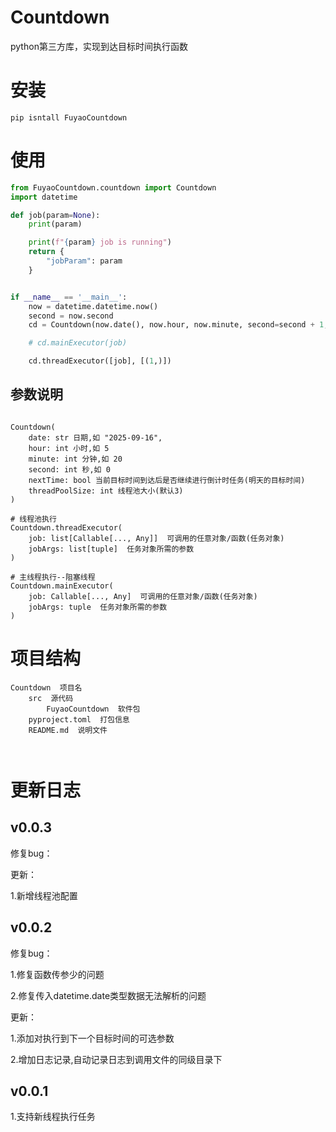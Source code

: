 # Countdown
python第三方库，实现到达目标时间执行函数

# 安装
``pip isntall FuyaoCountdown``

# 使用
```python
from FuyaoCountdown.countdown import Countdown
import datetime

def job(param=None):
    print(param)

    print(f"{param} job is running")
    return {
        "jobParam": param
    }


if __name__ == '__main__':
    now = datetime.datetime.now()
    second = now.second
    cd = Countdown(now.date(), now.hour, now.minute, second=second + 1, nextTime=False)

    # cd.mainExecutor(job)

    cd.threadExecutor([job], [(1,)])


```

## 参数说明
```text

Countdown(
    date: str 日期,如 "2025-09-16",
    hour: int 小时,如 5
    minute: int 分钟,如 20
    second: int 秒,如 0
    nextTime: bool 当前目标时间到达后是否继续进行倒计时任务(明天的目标时间)
    threadPoolSize: int 线程池大小(默认3)
)

# 线程池执行
Countdown.threadExecutor(
    job: list[Callable[..., Any]]  可调用的任意对象/函数(任务对象)
    jobArgs: list[tuple]  任务对象所需的参数
)

# 主线程执行--阻塞线程
Countdown.mainExecutor(
    job: Callable[..., Any]  可调用的任意对象/函数(任务对象)
    jobArgs: tuple  任务对象所需的参数
)

```


# 项目结构
```text
Countdown  项目名
    src  源代码
        FuyaoCountdown  软件包
    pyproject.toml  打包信息
    README.md  说明文件
    


```


# 更新日志

## v0.0.3
修复bug：


更新：

1.新增线程池配置

## v0.0.2
修复bug：

1.修复函数传参少的问题

2.修复传入datetime.date类型数据无法解析的问题


更新：

1.添加对执行到下一个目标时间的可选参数

2.增加日志记录,自动记录日志到调用文件的同级目录下

## v0.0.1
1.支持新线程执行任务